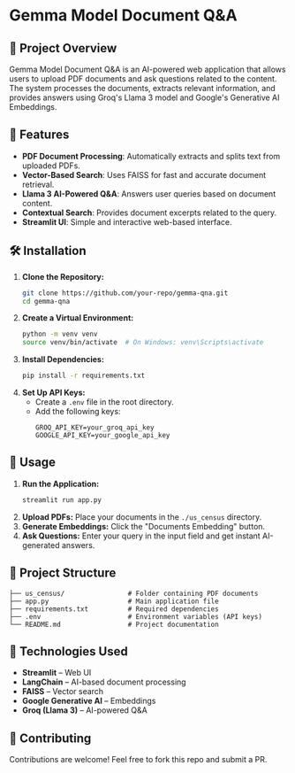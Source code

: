 # Gemma Model Document Q&A

## 📌 Project Overview
Gemma Model Document Q&A is an AI-powered web application that allows users to upload PDF documents and ask questions related to the content. The system processes the documents, extracts relevant information, and provides answers using Groq's Llama 3 model and Google's Generative AI Embeddings.

## 🚀 Features
- **PDF Document Processing**: Automatically extracts and splits text from uploaded PDFs.
- **Vector-Based Search**: Uses FAISS for fast and accurate document retrieval.
- **Llama 3 AI-Powered Q&A**: Answers user queries based on document content.
- **Contextual Search**: Provides document excerpts related to the query.
- **Streamlit UI**: Simple and interactive web-based interface.

## 🛠️ Installation
1. **Clone the Repository:**
   ```sh
   git clone https://github.com/your-repo/gemma-qna.git
   cd gemma-qna
   ```
2. **Create a Virtual Environment:**
   ```sh
   python -m venv venv
   source venv/bin/activate  # On Windows: venv\Scripts\activate
   ```
3. **Install Dependencies:**
   ```sh
   pip install -r requirements.txt
   ```
4. **Set Up API Keys:**
   - Create a `.env` file in the root directory.
   - Add the following keys:
     ```env
     GROQ_API_KEY=your_groq_api_key
     GOOGLE_API_KEY=your_google_api_key
     ```

## 🎯 Usage
1. **Run the Application:**
   ```sh
   streamlit run app.py
   ```
2. **Upload PDFs:** Place your documents in the `./us_census` directory.
3. **Generate Embeddings:** Click the "Documents Embedding" button.
4. **Ask Questions:** Enter your query in the input field and get instant AI-generated answers.

## 📂 Project Structure
```
├── us_census/                # Folder containing PDF documents
├── app.py                    # Main application file
├── requirements.txt          # Required dependencies
├── .env                      # Environment variables (API keys)
└── README.md                 # Project documentation
```

## 📌 Technologies Used
- **Streamlit** – Web UI
- **LangChain** – AI-based document processing
- **FAISS** – Vector search
- **Google Generative AI** – Embeddings
- **Groq (Llama 3)** – AI-powered Q&A

## 🤝 Contributing
Contributions are welcome! Feel free to fork this repo and submit a PR.


